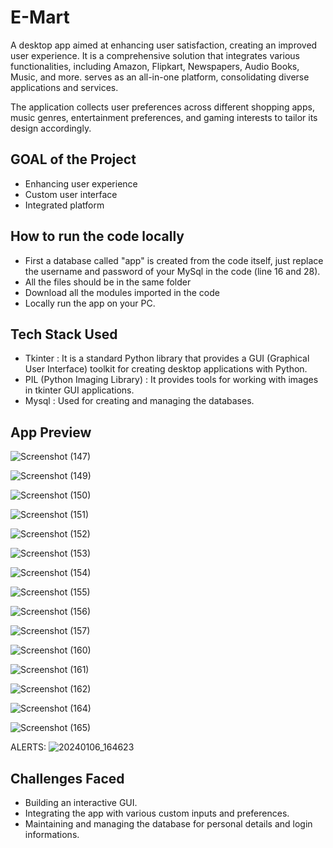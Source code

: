 # E-Mart
 A desktop app aimed at enhancing user satisfaction, creating an improved user experience.
 It is a comprehensive solution that integrates various functionalities, including Amazon, Flipkart, Newspapers, Audio Books, Music, and more.
 serves as an all-in-one platform, consolidating diverse applications and services.

 The application collects user preferences across different shopping apps, music genres, entertainment preferences, and gaming interests to tailor its design 
 accordingly.
 
 ## GOAL of the Project
 - Enhancing user experience
 - Custom user interface
 - Integrated platform

## How to run the code locally
- First a database called "app" is created from the code itself, just replace the username and password of your MySql in the code (line 16 and 28).
- All the files should be in the same folder
- Download all the modules imported in the code
- Locally run the app on your PC.

## Tech Stack Used
- Tkinter : It is a standard Python library that provides a GUI (Graphical User Interface) toolkit for creating desktop applications with Python.
- PIL (Python Imaging Library) : It provides tools for working with images in tkinter GUI applications.
- Mysql : Used for creating and managing the databases.

## App Preview
![Screenshot (147)](https://github.com/sumanyu-sharma-mk42/E-Mart/assets/122262294/58d22d95-adee-456f-bf39-0dc1a4949b5c)

![Screenshot (149)](https://github.com/sumanyu-sharma-mk42/E-Mart/assets/122262294/1acb6fc1-9746-4d9e-ba2a-94ad20ce7de4)

![Screenshot (150)](https://github.com/sumanyu-sharma-mk42/E-Mart/assets/122262294/10e96908-311e-463f-a83b-130630e69b80)

![Screenshot (151)](https://github.com/sumanyu-sharma-mk42/E-Mart/assets/122262294/7a3a6bae-9535-41ec-8a18-2ce3ca1845c3)

![Screenshot (152)](https://github.com/sumanyu-sharma-mk42/E-Mart/assets/122262294/cef41f14-57a6-438b-94ab-fb7c02b9c912)

![Screenshot (153)](https://github.com/sumanyu-sharma-mk42/E-Mart/assets/122262294/a96ce5b1-7b34-47dd-81f5-3a08307db695)

![Screenshot (154)](https://github.com/sumanyu-sharma-mk42/E-Mart/assets/122262294/9bd8f050-4f17-4d72-b484-4e6c2fab3283)

![Screenshot (155)](https://github.com/sumanyu-sharma-mk42/E-Mart/assets/122262294/19f5e329-302e-4391-a8b7-eab24f4dec21)

![Screenshot (156)](https://github.com/sumanyu-sharma-mk42/E-Mart/assets/122262294/98cb571d-c668-4b1d-96d0-26e7294d067a)

![Screenshot (157)](https://github.com/sumanyu-sharma-mk42/E-Mart/assets/122262294/012a1b68-1a88-48f8-95df-174520f8d020)

![Screenshot (160)](https://github.com/sumanyu-sharma-mk42/E-Mart/assets/122262294/f02ee402-cdb5-462f-9b4e-828807e9e942)

![Screenshot (161)](https://github.com/sumanyu-sharma-mk42/E-Mart/assets/122262294/aab71f0f-9348-43cf-ae84-1e2d9b75c71a)

![Screenshot (162)](https://github.com/sumanyu-sharma-mk42/E-Mart/assets/122262294/1a17b6a6-062b-4e95-89b0-e4c196960ad6)

![Screenshot (164)](https://github.com/sumanyu-sharma-mk42/E-Mart/assets/122262294/98ccdd26-5a8a-4f9b-95ed-2d31ccaa56b7)

![Screenshot (165)](https://github.com/sumanyu-sharma-mk42/E-Mart/assets/122262294/b47a8e6b-9d9a-446d-ab36-01a3c3d5fe87)

ALERTS:
![20240106_164623](https://github.com/sumanyu-sharma-mk42/E-Mart/assets/122262294/2522752d-9080-4731-865e-efe7cbb603e8)

## Challenges Faced
- Building an interactive GUI.
- Integrating the app with various custom inputs and preferences.
- Maintaining and managing the database for personal details and login informations.



